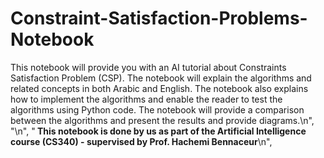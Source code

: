 # Constraint-Satisfaction-Problems-Notebook

This notebook will provide you with an AI tutorial about Constraints Satisfaction Problem (CSP). The notebook will explain the algorithms and related concepts in both Arabic and English. The notebook also explains how to implement the algorithms and enable the reader to test the algorithms using Python code. The notebook will provide a comparison between the algorithms and present the results and provide diagrams.\n",
    "\n",
    "<b> This notebook is done by us as part of the Artificial Intelligence course (CS340) - supervised by Prof. Hachemi Bennaceur</b>\n",
